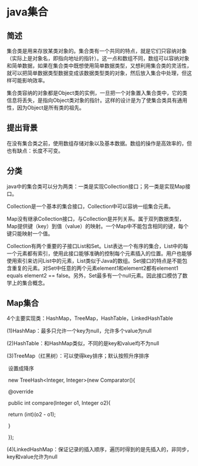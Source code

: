 # java集合

## 简述

集合类是用来存放某类对象的。集合类有一个共同的特点，就是它们只容纳对象（实际上是对象名，即指向地址的指针）。这一点和数组不同，数组可以容纳对象和简单数据，如果在集合类中既想使用简单数据类型，又想利用集合类的灵活性，就可以把简单数据类型数据变成该数据类型类的对象，然后放入集合中处理，但这样可能影响效率。

集合类容纳的对象都是Object类的实例，一旦把一个对象置入集合类中，它的类信息将丢失，是指向Object类对象的指针。这样的设计是为了使集合类具有通用性，因为Object是所有类的祖先。

## 提出背景

在没有集合类之前，使用数组存储对象以及基本数据。数组的操作是高效率的，但也有缺点：长度不可变。

## 分类

java中的集合类可以分为两类：一类是实现Collection接口；另一类是实现Map接口。

Collection是一个基本的集合接口，Collection中可以容纳一组集合元素。

Map没有继承Collection接口，与Collection是并列关系。属于双列数据类型，Map提供键（key）到值（value）的映射。一个Map中不能包含相同的键，每个键只能映射一个值。

Collection有两个重要的子接口List和Set。List表达一个有序的集合，List中的每一个元素都有索引，使用此接口能够准确的控制每个元素插入的位置。用户也能够使用索引来访问List中的元素，List类似于Java的数组。Set接口的特点是不能包含重复的元素。对Set中任意的两个元素element1和element2都有element1 equals element2 == false。另外，Set最多有一个null元素。因此接口模仿了数学上的集合概念。

## Map集合

4个主要实现类：HashMap，TreeMap，HashTable，LinkedHashTable

(1)HashMap：最多只允许一个key为null，允许多个value为null

(2)HashTable：和HashMap类似，不同的是key和value均不为null

(3)TreeMap（红黑树）：可以使得key排序；默认按照升序排序

​          设置成降序

​          new TreeHash<Integer, Integer>(new  Comparator<Interger>(){

​                   @override

​                    public int compare(Integer o1, Integer o2){

​			                 return (int)(o2 - o1);

​                    }

​          });

(4)LinkedHashMap：保证记录的插入顺序，遍历时得到的是先插入的，非同步，key和value允许为null